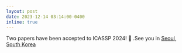 ```yaml
---
layout: post
date: 2023-12-14 03:14:00-0400
inline: true
---
```


Two papers have been accepted to ICASSP 2024! :tada: .See you in [Seoul, South Korea](https://2024.ieeeicassp.org/about-seoul/)
